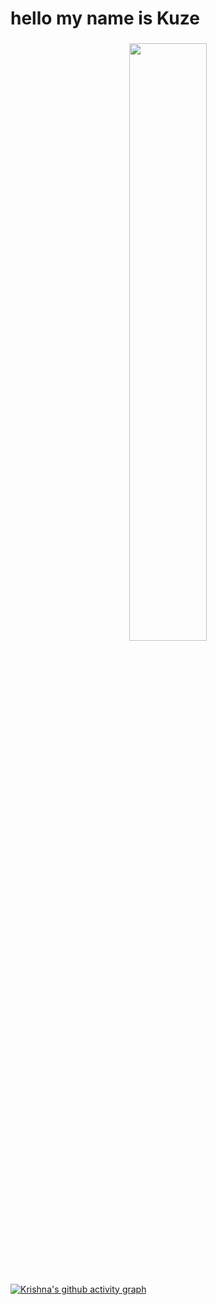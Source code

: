 <h1 align="left">hello my name is Kuze</h1>

###

<p align="middle">
    <img width="49.5%" src="https://github-readme-streak-stats.herokuapp.com/?user=drkuze&show_icons=true&theme=gruvbox&hide_border=true&count_private=false" />
</p>
<br>


###

[![Krishna's github activity graph](https://github-readme-activity-graph.vercel.app/graph?username=drkuze&theme=gruvbox&bg_color=282828&hide_border=true&line=d1a01f&point=c58545)](https://github.com/drkuze)

###
